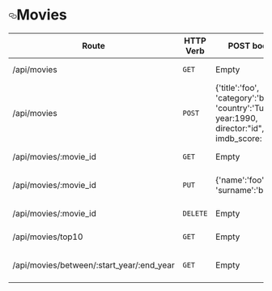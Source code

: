 <h1><a id="user-content-movies" class="anchor" aria-hidden="true" href="#movies"><svg class="octicon octicon-link" viewBox="0 0 16 16" version="1.1" width="16" height="16" aria-hidden="true"><path fill-rule="evenodd" d="M4 9h1v1H4c-1.5 0-3-1.69-3-3.5S2.55 3 4 3h4c1.45 0 3 1.69 3 3.5 0 1.41-.91 2.72-2 3.25V8.59c.58-.45 1-1.27 1-2.09C10 5.22 8.98 4 8 4H4c-.98 0-2 1.22-2 2.5S3 9 4 9zm9-3h-1v1h1c1 0 2 1.22 2 2.5S13.98 12 13 12H9c-.98 0-2-1.22-2-2.5 0-.83.42-1.64 1-2.09V6.25c-1.09.53-2 1.84-2 3.25C6 11.31 7.55 13 9 13h4c1.45 0 3-1.69 3-3.5S14.5 6 13 6z"></path></svg></a>Movies</h1>
<table>
<thead>
<tr>
<th>Route</th>
<th>HTTP Verb</th>
<th>POST body</th>
<th>Description</th>
</tr>
</thead>
<tbody>
<tr>
<td>/api/movies</td>
<td><code>GET</code></td>
<td>Empty</td>
<td>List all movies.</td>
</tr>
<tr>
<td>/api/movies</td>
<td><code>POST</code></td>
<td>{'title':'foo', 'category':'bar', 'country':'Turkey', year:1990, director:"id", imdb_score: 9.7 }</td>
<td>Create a new movie.</td>
</tr>
<tr>
<td>/api/movies/:movie_id</td>
<td><code>GET</code></td>
<td>Empty</td>
<td>Get a movie.</td>
</tr>
<tr>
<td>/api/movies/:movie_id</td>
<td><code>PUT</code></td>
<td>{'name':'foo', 'surname':'bar'}</td>
<td>Update a movie with new info.</td>
</tr>
<tr>
<td>/api/movies/:movie_id</td>
<td><code>DELETE</code></td>
<td>Empty</td>
<td>Delete a movie.</td>
</tr>
<tr>
<td>/api/movies/top10</td>
<td><code>GET</code></td>
<td>Empty</td>
<td>Get the top 10 movies.</td>
</tr>
<tr>
<td>/api/movies/between/:start_year/:end_year</td>
<td><code>GET</code></td>
<td>Empty</td>
<td>Movies between two dates.</td>
</tr>
</tbody>
</table>

